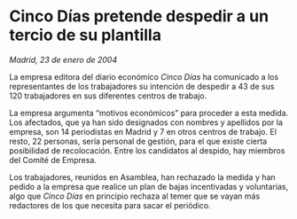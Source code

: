 # Cinco Días pretende despedir a un tercio de su plantilla

*Madrid, 23 de enero de 2004*

La empresa editora del diario económico *Cinco Días* ha comunicado a los representantes de los trabajadores su intención de despedir a 43 de sus 120 trabajadores en sus diferentes centros de trabajo.

La empresa argumenta “motivos económicos” para proceder a esta medida. Los afectados, que ya han sido designados con nombres y apellidos por la empresa, son 14 periodistas en Madrid y 7 en otros centros de trabajo. El resto, 22 personas, sería personal de gestión, para el que existe cierta posibilidad de recolocación. Entre los candidatos al despido, hay miembros del Comité de Empresa.

Los trabajadores, reunidos en Asamblea, han rechazado la medida y han pedido a la empresa que realice un plan de bajas incentivadas y voluntarias, algo que *Cinco Días* en principio rechaza al temer que se vayan más redactores de los que necesita para sacar el periódico.
